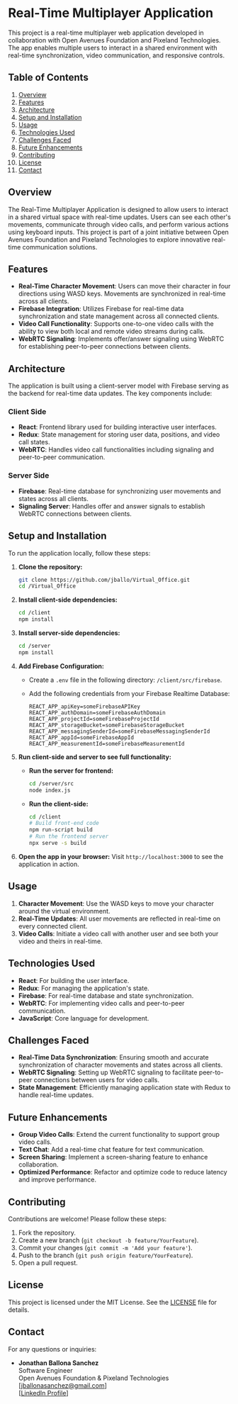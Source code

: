 # Real-Time Multiplayer Application

This project is a real-time multiplayer web application developed in collaboration with Open Avenues Foundation and Pixeland Technologies. The app enables multiple users to interact in a shared environment with real-time synchronization, video communication, and responsive controls.

## Table of Contents

1. [Overview](#overview)
2. [Features](#features)
3. [Architecture](#architecture)
4. [Setup and Installation](#setup-and-installation)
5. [Usage](#usage)
6. [Technologies Used](#technologies-used)
7. [Challenges Faced](#challenges-faced)
8. [Future Enhancements](#future-enhancements)
9. [Contributing](#contributing)
10. [License](#license)
11. [Contact](#contact)

## Overview

The Real-Time Multiplayer Application is designed to allow users to interact in a shared virtual space with real-time updates. Users can see each other's movements, communicate through video calls, and perform various actions using keyboard inputs. This project is part of a joint initiative between Open Avenues Foundation and Pixeland Technologies to explore innovative real-time communication solutions.

## Features

- **Real-Time Character Movement**: Users can move their character in four directions using WASD keys. Movements are synchronized in real-time across all clients.
- **Firebase Integration**: Utilizes Firebase for real-time data synchronization and state management across all connected clients.
- **Video Call Functionality**: Supports one-to-one video calls with the ability to view both local and remote video streams during calls.
- **WebRTC Signaling**: Implements offer/answer signaling using WebRTC for establishing peer-to-peer connections between clients.

## Architecture

The application is built using a client-server model with Firebase serving as the backend for real-time data updates. The key components include:

### Client Side

- **React**: Frontend library used for building interactive user interfaces.
- **Redux**: State management for storing user data, positions, and video call states.
- **WebRTC**: Handles video call functionalities including signaling and peer-to-peer communication.

### Server Side

- **Firebase**: Real-time database for synchronizing user movements and states across all clients.
- **Signaling Server**: Handles offer and answer signals to establish WebRTC connections between clients.

## Setup and Installation

To run the application locally, follow these steps:

1. **Clone the repository:**

   ```bash
   git clone https://github.com/jballo/Virtual_Office.git
   cd /Virtual_Office
   ```

2. **Install client-side dependencies:**

   ```bash
   cd /client
   npm install
   ```

3. **Install server-side dependencies:**

   ```bash
   cd /server
   npm install
   ```

4. **Add Firebase Configuration:**

   - Create a `.env` file in the following directory: `/client/src/firebase`.

   - Add the following credentials from your Firebase Realtime Database:
     ```env
     REACT_APP_apiKey=someFirebaseAPIKey
     REACT_APP_authDomain=someFirebaseAuthDomain
     REACT_APP_projectId=someFirebaseProjectId
     REACT_APP_storageBucket=someFirebaseStorageBucket
     REACT_APP_messagingSenderId=someFirebaseMessagingSenderId
     REACT_APP_appId=someFirebaseAppId
     REACT_APP_measurementId=someFirebaseMeasurementId
     ```

5. **Run client-side and server to see full functionality:**

   - **Run the server for frontend:**

     ```bash
     cd /server/src
     node index.js
     ```

   - **Run the client-side:**
     ```bash
     cd /client
     # Build front-end code
     npm run-script build
     # Run the frontend server
     npx serve -s build
     ```

6. **Open the app in your browser:**
   Visit `http://localhost:3000` to see the application in action.

## Usage

1. **Character Movement**: Use the WASD keys to move your character around the virtual environment.
2. **Real-Time Updates**: All user movements are reflected in real-time on every connected client.
3. **Video Calls**: Initiate a video call with another user and see both your video and theirs in real-time.

## Technologies Used

- **React**: For building the user interface.
- **Redux**: For managing the application's state.
- **Firebase**: For real-time database and state synchronization.
- **WebRTC**: For implementing video calls and peer-to-peer communication.
- **JavaScript**: Core language for development.

## Challenges Faced

- **Real-Time Data Synchronization**: Ensuring smooth and accurate synchronization of character movements and states across all clients.
- **WebRTC Signaling**: Setting up WebRTC signaling to facilitate peer-to-peer connections between users for video calls.
- **State Management**: Efficiently managing application state with Redux to handle real-time updates.

## Future Enhancements

- **Group Video Calls**: Extend the current functionality to support group video calls.
- **Text Chat**: Add a real-time chat feature for text communication.
- **Screen Sharing**: Implement a screen-sharing feature to enhance collaboration.
- **Optimized Performance**: Refactor and optimize code to reduce latency and improve performance.

## Contributing

Contributions are welcome! Please follow these steps:

1. Fork the repository.
2. Create a new branch (`git checkout -b feature/YourFeature`).
3. Commit your changes (`git commit -m 'Add your feature'`).
4. Push to the branch (`git push origin feature/YourFeature`).
5. Open a pull request.

## License

This project is licensed under the MIT License. See the [LICENSE](LICENSE) file for details.

## Contact

For any questions or inquiries:

- **Jonathan Ballona Sanchez**  
  Software Engineer  
  Open Avenues Foundation & Pixeland Technologies  
  [jballonasanchez@gmail.com]  
  [[LinkedIn Profile](https://www.linkedin.com/feed/)]
